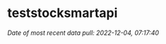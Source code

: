 
<!-- README.md is generated from README.Rmd. Please edit that file -->

# teststocksmartapi

*Date of most recent data pull: 2022-12-04, 07:17:40*
